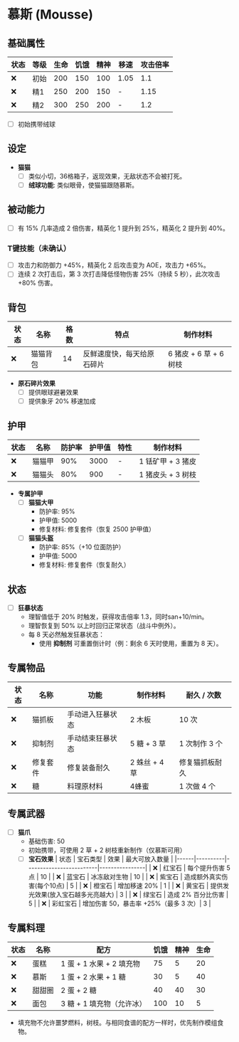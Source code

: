 # 慕斯 (Mousse)

## 基础属性
| 状态 | 等级   | 生命 | 饥饿 | 精神 | 移速  | 攻击倍率 |
|------|--------|------|------|------|-------|----------|
| :x:  | 初始   | 200  | 150  | 100  | 1.05  | 1.1      |
| :x:  | 精1    | 250  | 200  | 150  | -     | 1.15     |
| :x:  | 精2    | 300  | 250  | 200  | -     | 1.2      |

- [ ] 初始携带绒球

## 设定
- **猫猫**
  - [ ] 类似小切，36格箱子，返现效果，无敌状态不会被打死。
  - [ ] **绒球功能**: 类似眼骨，使猫猫跟随慕斯。

## 被动能力
- [ ] 有 15% 几率造成 2 倍伤害，精英化 1 提升到 25%，精英化 2 提升到 40%。

### T键技能（未确认）
- [ ] 攻击力和防御力 +45%，精英化 2 后攻击变为 AOE，攻击力 +65%。
- [ ] 连续 2 次打击后，第 3 次打击降低怪物伤害 25%（持续 5 秒），此次攻击 +80% 伤害。

## 背包
| 状态 | 名称     | 格数 | 特点                       | 制作材料                    |
|------|----------|------|----------------------------|-----------------------------|
| :x:  | 猫猫背包 | 14   | 反鲜速度快，每天给原石碎片 | 6 猪皮 + 6 草 + 6 树枝      |

- **原石碎片效果**
  - [ ] 提供眼球避暑效果
  - [ ] 提供象牙 20% 移速加成

## 护甲
| 状态 | 名称         | 防护率 | 护甲值 | 特性               | 制作材料               |
|------|--------------|--------|--------|--------------------|------------------------|
| :x:  | 猫猫甲   | 90%    | 3000   | -                  | 1 铥矿甲 + 3 猪皮      |
| :x:  | 猫猫头   | 80%    | 900    | -                  | 1 猪皮头 + 3 树枝      |

- **专属护甲**
  - [ ] **猫猫大甲**
    - 防护率: 95%
    - 护甲值: 5000
    - 修复材料: 修复套件（恢复 2500 护甲值）
  - [ ] **猫猫头盔**
    - 防护率: 85%（+10 位面防护）
    - 护甲值: 5000
    - 修复材料: 修复套件（恢复耐久）

## 状态
- [ ] **狂暴状态**
  - 理智值低于 20% 时触发，获得攻击倍率 1.3，同时san+10/min。
  - 理智恢复到 50% 以上时回归正常状态（战斗中例外）。
  - 每 8 天必然触发狂暴状态：
    - 使用 **抑制剂** 可重置倒计时（例：剩余 6 天时使用，重置为 8 天）。

## 专属物品
| 状态 | 名称         | 功能             | 制作材料                      | 耐久 / 次数 |
|------|--------------|------------------|-------------------------------|-------------|
| :x:  | 猫抓板       | 手动进入狂暴状态 | 2 木板                        | 10 次       |
| :x:  | 抑制剂       | 手动结束狂暴状态     | 5 糖 + 3 草             | 1 次制作 3 个 |
| :x:  | 修复套件     | 修复装备耐久     | 2 蛛丝 + 4 草        | 修复猫抓板耐久           |
| :x:  | 糖     | 料理原材料     | 4蜂蜜        |  1 次做 4 个           |

## 专属武器
- [ ] **猫爪**
  - 基础伤害: 50
  - 初始携带，可使用 2 草 + 2 树枝重新制作（仅慕斯可用）
  - [ ] **宝石效果**
    | 状态 | 宝石类型 | 效果                    | 最大可放入数量 |
    |------|----------|-------------------------|----------------|
    | :x:  | 红宝石   | 每个提升伤害 5 点       | 10             |
    | :x:  | 蓝宝石   | 冰冻敌对生物            | 10             |
    | :x:  | 紫宝石   | 造成额外真实伤害(每个10点)            | 5              |
    | :x:  | 橙宝石   | 增加移速 20%            | 1              |
    | :x:  | 黄宝石   | 提供发光效果(放入宝石越多光亮越大)            | 3              |
    | :x:  | 绿宝石   | 造成 2% 百分比伤害      | 5              |
    | :x:  | 彩虹宝石 | 增加伤害 50，暴击率 +25%（最多 3 次）| 3 |

## 专属料理
| 状态 | 名称     | 配方                      | 饥饿 | 精神 | 生命 |
|------|----------|---------------------------|------|------|------|
| :x:  | 蛋糕     | 1 蛋 + 1 水果 + 2 填充物 | 75   | 5    | 20   |
| :x:  | 慕斯     | 1 蛋 + 2 水果 + 1 糖     | 30   | 5    | 40   |
| :x:  | 甜甜圈   | 2 蛋 + 2 糖               | 40   | 40   | 30   |
| :x:  | 面包     | 3 糖 + 1 填充物（允许冰） | 100  | 10   | 5    |
- 填充物不允许噩梦燃料，树枝。与相同食谱的配方一样时，优先制作模组食物。
